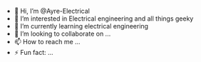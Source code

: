 - 👋 Hi, I’m @Ayre-Electrical
- 👀 I’m interested in Electrical engineering and all things geeky
- 🌱 I’m currently learning electrical engineering 
- 💞️ I’m looking to collaborate on ...
- 📫 How to reach me ...
- ⚡ Fun fact: ...

<!---
Ayre-Electrical/Ayre-Electrical is a ✨ special ✨ repository because its `README.md` (this file) appears on your GitHub profile.
You can click the Preview link to take a look at your changes.
--->
